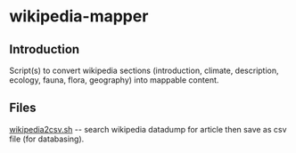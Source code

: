 # wikipedia-mapper

## Introduction

Script(s) to convert wikipedia sections (introduction, climate, description, ecology, fauna, flora, geography) into mappable content.

## Files

[wikipedia2csv.sh](https://github.com/geographyclub/wikipedia-mapper/blob/master/wikipedia2csv.sh) -- search wikipedia datadump for article then save as csv file (for databasing).

